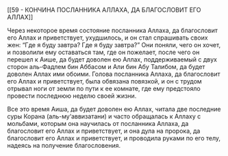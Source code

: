 [[59 - КОНЧИНА ПОСЛАННИКА АЛЛАХА, ДА БЛАГОСЛОВИТ ЕГО АЛЛАХ]]

Через некоторое время состояние посланника Аллаха, да благословит его Аллах и приветствует, ухудшилось, и он стал спрашивать своих жен: “Где я буду завтра? Где я буду завтра?” Они поняли, чего он хочет, и позволили ему оставаться там, где он пожелает, после чего он перешел к Аише, да будет доволен ею Аллах, поддерживаемый с двух сторон аль-Фадлем бин Аббасом и Али бин Абу Талибом, да будет доволен Аллах ими обоими. Голова посланника Аллаха, да благословит его Аллах и приветствует, была обвязана повязкой, и он с трудом отрывал ноги от земли по пути к ее комнате, где ему предстояло провести последнюю неделю своей жизни.

Все это время Аиша, да будет доволен ею Аллах, читала две последние суры Корана (аль-му‘аввизатани) и часто обращалась к Аллаху с мольбами, которым она научилась от посланника Аллаха, да благословит его Аллах и приветствует, и она дула на пророка, да благословит его Аллах и приветствует, и проводила руками по его телу, надеясь на получение благословения.

